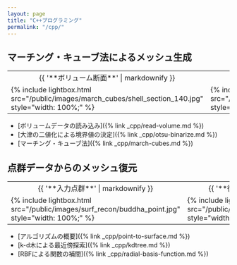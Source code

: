 ```yaml
---
layout: page
title: "C++プログラミング"
permalink: "/cpp/"
---
```


## マーチング・キューブ法によるメッシュ生成

<table class="images">
<tr>
  <td style="text-align: center; width: 50%;">{{ '**ボリューム断面**' | markdownify }}</td>
  <td style="text-align: center; width: 50%;">{{ '**復元メッシュ**' | markdownify }}</td>
</tr>
<tr>
  <td>{% include lightbox.html src="/public/images/march_cubes/shell_section_140.jpg" style="width: 100%;" %}</td>
  <td>{% include lightbox.html src="/public/images/march_cubes/shell_mesh.jpg" style="width: 100%;" %}</td>
</tr>
</table>

* [ボリュームデータの読み込み]({% link _cpp/read-volume.md %})
* [大津の二値化による境界値の決定]({% link _cpp/otsu-binarize.md %})
* [マーチング・キューブ法]({% link _cpp/march-cubes.md %})

## 点群データからのメッシュ復元

<table class="images">
<tr>
  <td style="text-align: center; width: 50%;">{{ '**入力点群**' | markdownify }}</td>
  <td style="text-align: center; width: 50%;">{{ '**復元メッシュ**' | markdownify }}</td>
</tr>
<tr>
  <td>{% include lightbox.html src="/public/images/surf_recon/buddha_point.jpg" style="width: 100%;" %}</td>
  <td>{% include lightbox.html src="/public/images/surf_recon/buddha_recon.jpg" style="width: 100%;" %}</td>
</tr>
</table>

* [アルゴリズムの概要]({% link _cpp/point-to-surface.md %})
* [k-d木による最近傍探索]({% link _cpp/kdtree.md %})
* [RBFによる関数の補間]({% link _cpp/radial-basis-function.md %})
